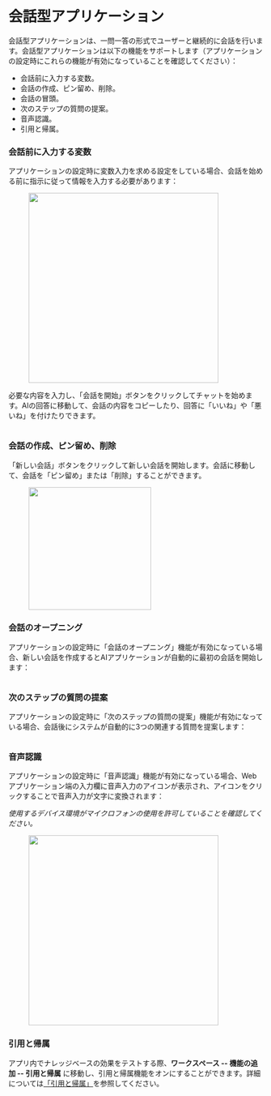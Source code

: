 # 会話型アプリケーション

会話型アプリケーションは、一問一答の形式でユーザーと継続的に会話を行います。会話型アプリケーションは以下の機能をサポートします（アプリケーションの設定時にこれらの機能が有効になっていることを確認してください）：

* 会話前に入力する変数。
* 会話の作成、ピン留め、削除。
* 会話の冒頭。
* 次のステップの質問の提案。
* 音声認識。
* 引用と帰属。

### 会話前に入力する変数

アプリケーションの設定時に変数入力を求める設定をしている場合、会話を始める前に指示に従って情報を入力する必要があります：

<figure><img src="https://assets-docs.dify.ai/dify-enterprise-mintlify/jp/guides/application-publishing/launch-your-webapp-quickly/8decae00eeea24622e1f2ef73d4c447e.png" alt="" width="375"><figcaption></figcaption></figure>

必要な内容を入力し、「会話を開始」ボタンをクリックしてチャットを始めます。AIの回答に移動して、会話の内容をコピーしたり、回答に「いいね」や「悪いね」を付けたりできます。

<figure><img src="https://assets-docs.dify.ai/dify-enterprise-mintlify/jp/guides/application-publishing/launch-your-webapp-quickly/5b7a6f950ed8a2ce3a705f362b4813fe.png" alt=""><figcaption></figcaption></figure>

### 会話の作成、ピン留め、削除

「新しい会話」ボタンをクリックして新しい会話を開始します。会話に移動して、会話を「ピン留め」または「削除」することができます。

<figure><img src="https://assets-docs.dify.ai/dify-enterprise-mintlify/jp/guides/application-publishing/launch-your-webapp-quickly/46372ad4d79a3ea943d43f9434974956.png" alt="" width="242"><figcaption></figcaption></figure>

### 会話のオープニング

アプリケーションの設定時に「会話のオープニング」機能が有効になっている場合、新しい会話を作成するとAIアプリケーションが自動的に最初の会話を開始します：

<figure><img src="https://assets-docs.dify.ai/dify-enterprise-mintlify/jp/guides/application-publishing/launch-your-webapp-quickly/22e59e509296d25eb85cbd541e161c6d.png" alt=""><figcaption></figcaption></figure>

### 次のステップの質問の提案

アプリケーションの設定時に「次のステップの質問の提案」機能が有効になっている場合、会話後にシステムが自動的に3つの関連する質問を提案します：

<figure><img src="https://assets-docs.dify.ai/dify-enterprise-mintlify/jp/guides/application-publishing/launch-your-webapp-quickly/f88a7ffd777d51299f8b604249c044b3.png" alt=""><figcaption></figcaption></figure>

### 音声認識

アプリケーションの設定時に「音声認識」機能が有効になっている場合、Webアプリケーション端の入力欄に音声入力のアイコンが表示され、アイコンをクリックすることで音声入力が文字に変換されます：

_使用するデバイス環境がマイクロフォンの使用を許可していることを確認してください。_

<figure><img src="https://assets-docs.dify.ai/dify-enterprise-mintlify/jp/guides/application-publishing/launch-your-webapp-quickly/3a64c79792f1166301403f6c44cf4c85.png" alt="" width="375"><figcaption></figcaption></figure>

### 引用と帰属

アプリ内でナレッジベースの効果をテストする際、**ワークスペース -- 機能の追加 -- 引用と帰属** に移動し、引用と帰属機能をオンにすることができます。詳細については[「引用と帰属」](https://docs.dify.ai/v/japanese/guides/knowledge-base/retrieval_test_and_citation#id-2-yin-yong-yu-gui-shu)を参照してください。